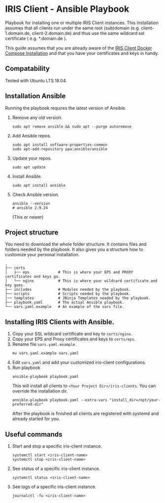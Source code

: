 # IRIS Client - Ansible Playbook

Playbook for installing one or multiple IRIS Client instances. This installation assumes that all clients run under the same root (sub)domain (e.g. client-1.domain.de, client-2.domain.de) and thus use the same wildcard ssl certificate ( e.g. *.domain.de ).

This guide assumes that you are already aware of the [IRIS Client Docker Compose Installation](https://github.com/iris-connect/iris-client/blob/develop/infrastructure/deployment/docs/Installation-Docker-Compose.md) and that you have your certificates and keys in handy.

## Compatability

Tested with Ubuntu LTS 18.04.

## Installation Ansible

Running the playbook requires the latest version of Ansible.

1. Remove any old version.

    ```
    sudo apt remove ansible && sudo apt --purge autoremove
    ```

1. Add Ansible repos.

    ```
    sudo apt install software-properties-common
    sudo apt-add-repository ppa:ansible/ansible
    ```

1. Update your repos. 

    ```
    sudo apt update
    ```

1. Install Ansible.

    ```
    sudo apt install ansible
    ```

1. Check Ansible version.

    ```
    ansible --version
    # ansible 2.9.24
    ```
    (This or newer)

## Project structure

You need to download the whole folder structure. It contains files and folders needed by the playbook. It also gives you a structure how to customize your personal installation.

```
.
├── certs
│   ├── eps             # This is where your EPS and PROXY certificates and keys go.
│   └── nginx           # This is where your wildcard certificate and key goes.
├── includes            # Modules needed by the playbook.
├── scripts             # Scripts needed by the playbook.
|── templates           # JNinja Templates needed by the playbook.
├── playbook.yaml       # The actual Ansible playbook.
└── vars.yaml.example   # An example of the vars file.
```

## Installing IRIS Clients with Ansible.

1. Copy your SSL wildcard certificate and key to `certs/nginx`.
1. Copy your EPS and Proxy certificates and keys to `certs/eps`.
1. Rename file `vars.yaml.example`.
    ```
    mv vars.yaml.example vars.yaml
    ```
1. Edit `vars.yaml` and add your customized iris-client configurations.
1. Run playbook
    ```
    ansible-playbook playbook.yaml
    ```
    This will install all clients to `<Your Project Dir>/iris-clients`. You can override the installation dir.
    ```
    ansible-playbook playbook.yaml --extra-vars "install_dir=/opt/your-preferred-dir" 
    ```
    After the playbook is finished all clients are registered with systemd and already started for you.

## Useful commands

1. Start and stop a specific iris-client instance.
    ```
    systemctl start <iris-client-name>
    systemctl stop <iris-client-name>
    ```
1. See status of a specific iris-client instance.
    ```
    systemctl status <iris-client-name>
    ```
1. See logs of a specific iris-client instance.
    ```
    journalctl -fu <iris-client-name>
    ```



